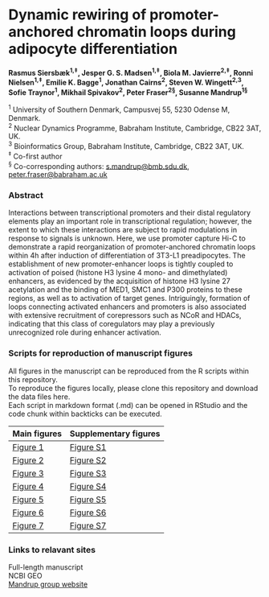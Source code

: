 # Dynamic rewiring of promoter-anchored chromatin loops during adipocyte differentiation
**Rasmus Siersbæk<sup>1,‡</sup>, Jesper G. S. Madsen<sup>1,‡</sup>, Biola M. Javierre<sup>2,‡</sup>, Ronni Nielsen<sup>1,‡</sup>, Emilie K. Bagge<sup>1</sup>, Jonathan Cairns<sup>2</sup>, Steven W. Wingett<sup>2,3</sup>, Sofie Traynor<sup>1</sup>, Mikhail Spivakov<sup>2</sup>, Peter Fraser<sup>2§</sup>, Susanne Mandrup<sup>1§</sup>**


<sup>1</sup> University of Southern Denmark, Campusvej 55, 5230 Odense M, Denmark.<br>
<sup>2</sup> Nuclear Dynamics Programme, Babraham Institute, Cambridge, CB22 3AT, UK.<br>
<sup>3</sup> Bioinformatics Group, Babraham Institute, Cambridge, CB22 3AT, UK.<br>
<sup>‡</sup> Co-first author<br>
<sup>§</sup> Co-corresponding authors: s.mandrup@bmb.sdu.dk, peter.fraser@babraham.ac.uk <br>

### Abstract
Interactions between transcriptional promoters and their distal regulatory elements play an important role in transcriptional regulation; however, the extent to which these interactions are subject to rapid modulations in response to signals is unknown. Here, we use promoter capture Hi-C to demonstrate a rapid reorganization of promoter-anchored chromatin loops within 4h after induction of differentiation of 3T3-L1 preadipocytes. The establishment of new promoter-enhancer loops is tightly coupled to activation of poised (histone H3 lysine 4 mono- and dimethylated) enhancers, as evidenced by the acquisition of histone H3 lysine 27 acetylation and the binding of MED1, SMC1 and P300 proteins to these regions, as well as to activation of target genes. Intriguingly, formation of loops connecting activated enhancers and promoters is also associated with extensive recruitment of corepressors such as NCoR and HDACs, indicating that this class of coregulators may play a previously unrecognized role during enhancer activation. 

### Scripts for reproduction of manuscript figures
All figures in the manuscript can be reproduced from the R scripts within this repository.<br>
To reproduce the figures locally, please clone this repository and download the data files here.<br>
Each script in markdown format (.md) can be opened in RStudio and the code chunk within backticks can be executed.<br>

Main figures | Supplementary figures
------------- | -------------
[Figure 1](Links/Figure1.md) | [Figure S1](Links/FigureS1.md)
[Figure 2](Links/Figure2.md) | [Figure S2](Links/FigureS2.md)
[Figure 3](Links/Figure3.md) | [Figure S3](Links/FigureS3.md)
[Figure 4](Links/Figure4.md) | [Figure S4](Links/FigureS4.md)
[Figure 5](Links/Figure5.md) | [Figure S5](Links/FigureS5.md)
[Figure 6](Links/Figure6.md) | [Figure S6](Links/FigureS6.md)
[Figure 7](Links/Figure7.md) | [Figure S7](Links/FigureS7.md)

### Links to relavant sites
Full-length manuscript<br>
NCBI GEO<br>
[Mandrup group website](http://sdu.dk/mandrupgroup)<br>
